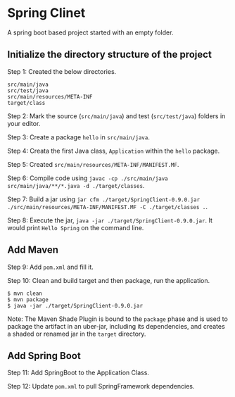 # Spring Clinet

A spring boot based project started with an empty folder.

## Initialize the directory structure of the project

Step 1: Created the below directories.

    src/main/java
    src/test/java
    src/main/resources/META-INF
    target/class

Step 2: Mark the source (`src/main/java`) and test (`src/test/java`) folders in your editor.

Step 3: Create a package `hello` in `src/main/java`.

Step 4: Creata the first Java class, `Application` within the `hello` package.

Step 5: Created `src/main/resources/META-INF/MANIFEST.MF`.

Step 6: Compile code using `javac -cp ./src/main/java src/main/java/**/*.java -d ./target/classes`.

Step 7: Build a jar using `jar cfm ./target/SpringClient-0.9.0.jar ./src/main/resources/META-INF/MANIFEST.MF -C ./target/classes .`.

Step 8: Execute the jar, `java -jar ./target/SpringClient-0.9.0.jar`. It would print `Hello Spring` on the command line.

## Add Maven

Step 9: Add `pom.xml` and fill it.

Step 10: Clean and build target and then package, run the application.

    $ mvn clean
    $ mvn package
    $ java -jar ./target/SpringClient-0.9.0.jar

Note: The Maven Shade Plugin is bound to the `package` phase and is used to package the artifact in an uber-jar,
      including its dependencies, and creates a shaded or renamed jar in the `target` directory.

## Add Spring Boot

Step 11: Add SpringBoot to the Application Class.

Step 12: Update `pom.xml` to pull SpringFramework dependencies.
 
